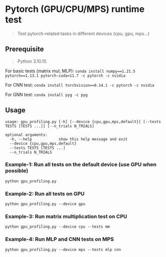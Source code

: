 # Pytorch (GPU/CPU/MPS) runtime test

> Test pytorch-related tasks in different devices (cpu, gpu, mps...)


## Prerequisite
> Python 3.10.15

For basic tests (matrix mul; MLP): `conda install numpy==1.21.5 pytorch==1.13.1 pytorch-cuda=11.7 -c pytorch -c nvidia`

For CNN test: `conda install torchvision==0.14.1 -c pytorch -c nvidia`

For GNN test: `conda install pyg -c pyg`

## Usage
```
usage: gpu_profiling.py [-h] [--device {cpu,gpu,mps,default}] [--tests TESTS [TESTS ...]] [--n_trials N_TRIALS]

optional arguments:
  -h, --help            show this help message and exit
  --device {cpu,gpu,mps,default}
  --tests TESTS [TESTS ...]
  --n_trials N_TRIALS
```

### Example-1: Run all tests on the default device (use GPU when possible)

`python gpu_profiling.py`


### Example-2: Run all tests on GPU

`python gpu_profiling.py --device gpu`

### Example-3: Run matrix multiplication test on CPU

`python gpu_profiling.py --device cpu --tests mm`

### Example-4: Run MLP and CNN tests on MPS 

`python gpu_profiling.py --device mps --tests mlp cnn`